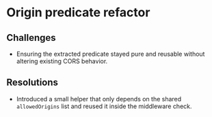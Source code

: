 # Origin predicate refactor

## Challenges
- Ensuring the extracted predicate stayed pure and reusable without altering existing CORS behavior.

## Resolutions
- Introduced a small helper that only depends on the shared `allowedOrigins` list and reused it inside the middleware check.
